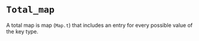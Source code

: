 # `Total_map`

A total map is map (`Map.t`) that includes an entry for every possible
value of the key type.
